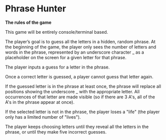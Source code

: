 # Phrase Hunter
**The rules of the game**

This game will be entirely console/terminal based.

The player’s goal is to guess all the letters in a hidden, random phrase. At the beginning of the game, the player only sees the number of letters and words in the phrase, represented by an underscore character _ as a placeholder on the screen for a given letter for that phrase.

The player inputs a guess for a letter in the phrase.

Once a correct letter is guessed, a player cannot guess that letter again.

If the guessed letter is in the phrase at least once, the phrase will replace all positions showing the underscore _ with the appropriate letter. All occurrences of that letter are made visible (so if there are 3 A's, all of the A's in the phrase appear at once).

If the selected letter is not in the phrase, the player loses a "life" (the player only has a limited number of "lives").

The player keeps choosing letters until they reveal all the letters in the phrase, or until they make five incorrect guesses.